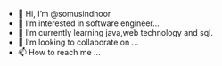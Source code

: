 - 👋 Hi, I’m @somusindhoor
- 👀 I’m interested in software engineer...
- 🌱 I’m currently learning java,web technology and sql.
- 💞️ I’m looking to collaborate on ...
- 📫 How to reach me ...

<!---
somusindhoor/somusindhoor is a ✨ special ✨ repository because its `README.md` (this file) appears on your GitHub profile.
You can click the Preview link to take a look at your changes.
--->
